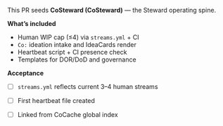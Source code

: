 This PR seeds **CoSteward (CoSteward)** — the Steward operating spine.

**What’s included**
- Human WIP cap (≤4) via `streams.yml` + CI
- `Co:` ideation intake and IdeaCards render
- Heartbeat script + CI presence check
- Templates for DOR/DoD and governance

**Acceptance**
- [ ] `streams.yml` reflects current 3–4 human streams
- [ ] First heartbeat file created
- [ ] Linked from CoCache global index

